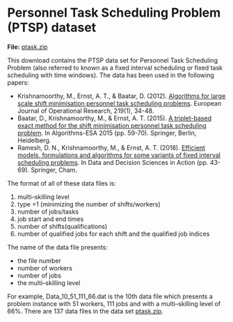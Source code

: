 # Personnel Task Scheduling Problem (PTSP) dataset

**File:** [ptask.zip](data/ptask.zip)

This download contains the PTSP data set for Personnel Task Scheduling Problem (also referred to known as a fixed interval scheduling or fixed task scheduling with time windows). The data has been used in the following papers:
* Krishnamoorthy, M., Ernst, A. T., & Baatar, D. (2012). [Algorithms for large scale shift minimisation personnel task scheduling problems](https://www.sciencedirect.com/science/article/pii/S0377221711010435). European Journal of Operational Research, 219(1), 34-48.
* Baatar, D., Krishnamoorthy, M., & Ernst, A. T. (2015). [A triplet-based exact method for the shift minimisation personnel task scheduling problem](https://link.springer.com/chapter/10.1007/978-3-662-48350-3_6). In Algorithms-ESA 2015 (pp. 59-70). Springer, Berlin, Heidelberg.
* Ramesh, D. N., Krishnamoorthy, M., & Ernst, A. T. (2018). [Efficient models, formulations and algorithms for some variants of fixed interval scheduling problems](https://link.springer.com/chapter/10.1007/978-3-319-55914-8_4). In Data and Decision Sciences in Action (pp. 43-69). Springer, Cham.
 
 
The format of all of these data files is:

1.   multi–skilling level
2.   type =1 (minimizing the number of shifts/workers)
3.   number of jobs/tasks
4.   job start and end times
5.   number of shifts(qualifications)
6.    number of qualified jobs for each shift and the qualified job indices

The name of the data file presents:

*   the file number
*   number of workers
*   number of jobs
*   the multi–skilling level

For example, Data_10_51_111_66.dat is the 10th data file which presents a problem instance with 51 workers, 111 jobs and with a multi–skilling level of 66%.
There are 137 data files in the data set [ptask.zip](data/ptask.zip).
 
